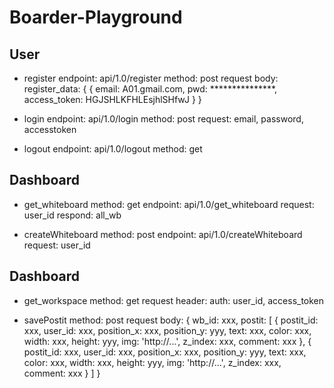 # Boarder-Playground

## User
- register
endpoint: api/1.0/register
method: post
request body:
register_data: {
    {
        email: A01.gmail.com,
        pwd: ***************,
        access_token: HGJSHLKFHLEsjhlSHfwJ
    }
}

- login
endpoint: api/1.0/login
method: post
request: email, password, accesstoken


- logout
endpoint: api/1.0/logout
method: get


## Dashboard
- get_whiteboard
method: get
endpoint: api/1.0/get_whiteboard
request: user_id
respond: all_wb

- createWhiteboard 
method: post
endpoint: api/1.0/createWhiteboard
request: user_id



## Dashboard
- get_workspace
method: get
request header: auth: user_id, access_token

- savePostit
method: post
request body:
{
    wb_id: xxx,
    postit: [
        {
            postit_id: xxx,
            user_id: xxx,
            position_x: xxx,
            position_y: yyy,
            text: xxx,
            color: xxx,
            width: xxx,
            height: yyy,
            img: 'http://...',
            z_index: xxx,
            comment: xxx
        },
        {
            postit_id: xxx,
            user_id: xxx,
            position_x: xxx,
            position_y: yyy,
            text: xxx,
            color: xxx,
            width: xxx,
            height: yyy,
            img: 'http://...',
            z_index: xxx,
            comment: xxx
        }
    ]
}


    
    
